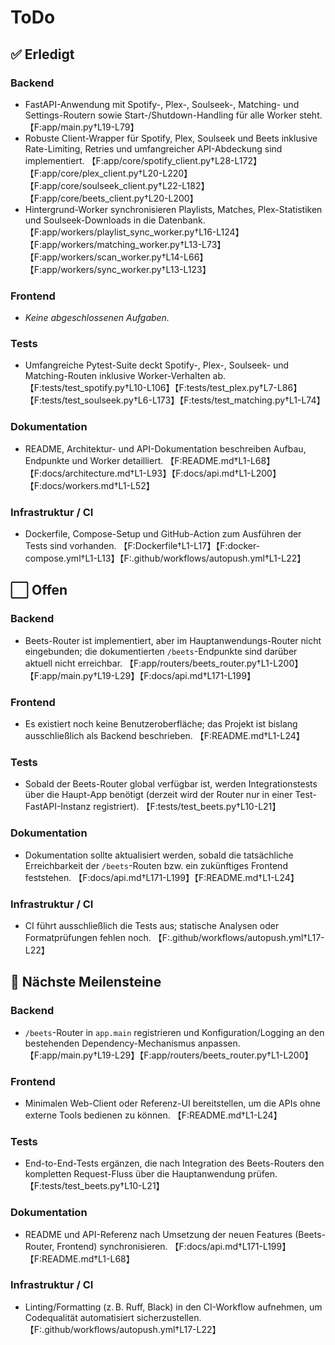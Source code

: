 # ToDo

## ✅ Erledigt
### Backend
- FastAPI-Anwendung mit Spotify-, Plex-, Soulseek-, Matching- und Settings-Routern sowie Start-/Shutdown-Handling für alle Worker steht. 【F:app/main.py†L19-L79】
- Robuste Client-Wrapper für Spotify, Plex, Soulseek und Beets inklusive Rate-Limiting, Retries und umfangreicher API-Abdeckung sind implementiert. 【F:app/core/spotify_client.py†L28-L172】【F:app/core/plex_client.py†L20-L220】【F:app/core/soulseek_client.py†L22-L182】【F:app/core/beets_client.py†L20-L200】
- Hintergrund-Worker synchronisieren Playlists, Matches, Plex-Statistiken und Soulseek-Downloads in die Datenbank. 【F:app/workers/playlist_sync_worker.py†L16-L124】【F:app/workers/matching_worker.py†L13-L73】【F:app/workers/scan_worker.py†L14-L66】【F:app/workers/sync_worker.py†L13-L123】

### Frontend
- _Keine abgeschlossenen Aufgaben._

### Tests
- Umfangreiche Pytest-Suite deckt Spotify-, Plex-, Soulseek- und Matching-Routen inklusive Worker-Verhalten ab. 【F:tests/test_spotify.py†L10-L106】【F:tests/test_plex.py†L7-L86】【F:tests/test_soulseek.py†L6-L173】【F:tests/test_matching.py†L1-L74】

### Dokumentation
- README, Architektur- und API-Dokumentation beschreiben Aufbau, Endpunkte und Worker detailliert. 【F:README.md†L1-L68】【F:docs/architecture.md†L1-L93】【F:docs/api.md†L1-L200】【F:docs/workers.md†L1-L52】

### Infrastruktur / CI
- Dockerfile, Compose-Setup und GitHub-Action zum Ausführen der Tests sind vorhanden. 【F:Dockerfile†L1-L17】【F:docker-compose.yml†L1-L13】【F:.github/workflows/autopush.yml†L1-L22】

## ⬜️ Offen
### Backend
- Beets-Router ist implementiert, aber im Hauptanwendungs-Router nicht eingebunden; die dokumentierten `/beets`-Endpunkte sind darüber aktuell nicht erreichbar. 【F:app/routers/beets_router.py†L1-L200】【F:app/main.py†L19-L29】【F:docs/api.md†L171-L199】

### Frontend
- Es existiert noch keine Benutzeroberfläche; das Projekt ist bislang ausschließlich als Backend beschrieben. 【F:README.md†L1-L24】

### Tests
- Sobald der Beets-Router global verfügbar ist, werden Integrationstests über die Haupt-App benötigt (derzeit wird der Router nur in einer Test-FastAPI-Instanz registriert). 【F:tests/test_beets.py†L10-L21】

### Dokumentation
- Dokumentation sollte aktualisiert werden, sobald die tatsächliche Erreichbarkeit der `/beets`-Routen bzw. ein zukünftiges Frontend feststehen. 【F:docs/api.md†L171-L199】【F:README.md†L1-L24】

### Infrastruktur / CI
- CI führt ausschließlich die Tests aus; statische Analysen oder Formatprüfungen fehlen noch. 【F:.github/workflows/autopush.yml†L17-L22】

## 🏁 Nächste Meilensteine
### Backend
- `/beets`-Router in `app.main` registrieren und Konfiguration/Logging an den bestehenden Dependency-Mechanismus anpassen. 【F:app/main.py†L19-L29】【F:app/routers/beets_router.py†L1-L200】

### Frontend
- Minimalen Web-Client oder Referenz-UI bereitstellen, um die APIs ohne externe Tools bedienen zu können. 【F:README.md†L1-L24】

### Tests
- End-to-End-Tests ergänzen, die nach Integration des Beets-Routers den kompletten Request-Fluss über die Hauptanwendung prüfen. 【F:tests/test_beets.py†L10-L21】

### Dokumentation
- README und API-Referenz nach Umsetzung der neuen Features (Beets-Router, Frontend) synchronisieren. 【F:docs/api.md†L171-L199】【F:README.md†L1-L68】

### Infrastruktur / CI
- Linting/Formatting (z. B. Ruff, Black) in den CI-Workflow aufnehmen, um Codequalität automatisiert sicherzustellen. 【F:.github/workflows/autopush.yml†L17-L22】
